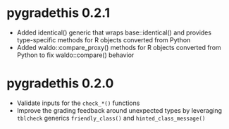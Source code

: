 # pygradethis 0.2.1

* Added identical() generic that wraps base::identical() and provides type-specific methods for R objects converted from Python
* Added waldo::compare_proxy() methods for R objects converted from Python to fix waldo::compare() behavior

# pygradethis 0.2.0

* Validate inputs for the `check_*()` functions
* Improve the grading feedback around unexpected types by leveraging `tblcheck` generics `friendly_class()` and `hinted_class_message()`

